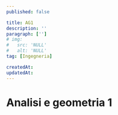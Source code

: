 ```yaml
---
published: false

title: AG1
description: ''
paragraph: ['']
# img:
#   src: 'NULL'
#   alt: 'NULL'
tag: [Ingegneria]

createdAt:
updatedAt:
---
```


# Analisi e geometria 1
